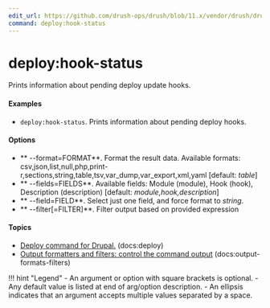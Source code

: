 ```yaml
---
edit_url: https://github.com/drush-ops/drush/blob/11.x/vendor/drush/drush/src/Drupal/Commands/core/DeployHookCommands.php
command: deploy:hook-status
---
```

# deploy:hook-status

Prints information about pending deploy update hooks.

#### Examples

- <code>deploy:hook-status</code>. Prints information about pending deploy hooks.

#### Options

- ** --format=FORMAT**. Format the result data. Available formats: csv,json,list,null,php,print-r,sections,string,table,tsv,var_dump,var_export,xml,yaml [default: *table*]
- ** --fields=FIELDS**. Available fields: Module (module), Hook (hook), Description (description) [default: *module,hook,description*]
- ** --field=FIELD**. Select just one field, and force format to *string*.
- ** --filter[=FILTER]**. Filter output based on provided expression

#### Topics

- [Deploy command for Drupal.](../../vendor/drush/drush/docs/deploycommand.md) (docs:deploy)
- [Output formatters and filters: control the command output](../../vendor/drush/drush/docs/output-formats-filters.md) (docs:output-formats-filters)

!!! hint "Legend"
    - An argument or option with square brackets is optional.
    - Any default value is listed at end of arg/option description.
    - An ellipsis indicates that an argument accepts multiple values separated by a space.
